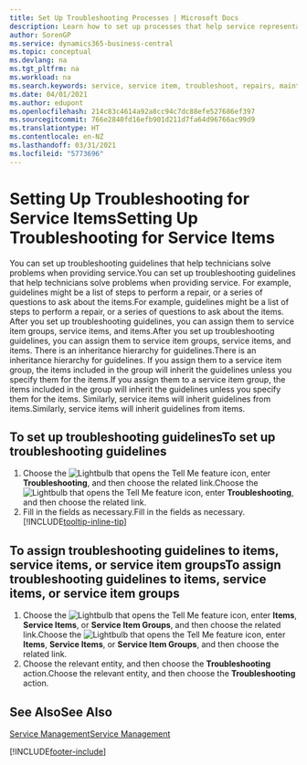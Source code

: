 ```yaml
---
title: Set Up Troubleshooting Processes | Microsoft Docs
description: Learn how to set up processes that help service representatives identify and resolve issues with service items.
author: SorenGP
ms.service: dynamics365-business-central
ms.topic: conceptual
ms.devlang: na
ms.tgt_pltfrm: na
ms.workload: na
ms.search.keywords: service, service item, troubleshoot, repairs, maintenance
ms.date: 04/01/2021
ms.author: edupont
ms.openlocfilehash: 214c83c4614a92a8cc94c7dc88efe527686ef397
ms.sourcegitcommit: 766e2840fd16efb901d211d7fa64d96766ac99d9
ms.translationtype: HT
ms.contentlocale: en-NZ
ms.lasthandoff: 03/31/2021
ms.locfileid: "5773696"
---
```

# <a name="setting-up-troubleshooting-for-service-items"></a><span data-ttu-id="b8b22-103">Setting Up Troubleshooting for Service Items</span><span class="sxs-lookup"><span data-stu-id="b8b22-103">Setting Up Troubleshooting for Service Items</span></span>
<span data-ttu-id="b8b22-104">You can set up troubleshooting guidelines that help technicians solve problems when providing service.</span><span class="sxs-lookup"><span data-stu-id="b8b22-104">You can set up troubleshooting guidelines that help technicians solve problems when providing service.</span></span> <span data-ttu-id="b8b22-105">For example, guidelines might be a list of steps to perform a repair, or a series of questions to ask about the items.</span><span class="sxs-lookup"><span data-stu-id="b8b22-105">For example, guidelines might be a list of steps to perform a repair, or a series of questions to ask about the items.</span></span> <span data-ttu-id="b8b22-106">After you set up troubleshooting guidelines, you can assign them to service item groups, service items, and items.</span><span class="sxs-lookup"><span data-stu-id="b8b22-106">After you set up troubleshooting guidelines, you can assign them to service item groups, service items, and items.</span></span> <span data-ttu-id="b8b22-107">There is an inheritance hierarchy for guidelines.</span><span class="sxs-lookup"><span data-stu-id="b8b22-107">There is an inheritance hierarchy for guidelines.</span></span> <span data-ttu-id="b8b22-108">If you assign them to a service item group, the items included in the group will inherit the guidelines unless you specify them for the items.</span><span class="sxs-lookup"><span data-stu-id="b8b22-108">If you assign them to a service item group, the items included in the group will inherit the guidelines unless you specify them for the items.</span></span> <span data-ttu-id="b8b22-109">Similarly, service items will inherit guidelines from items.</span><span class="sxs-lookup"><span data-stu-id="b8b22-109">Similarly, service items will inherit guidelines from items.</span></span>  

## <a name="to-set-up-troubleshooting-guidelines"></a><span data-ttu-id="b8b22-110">To set up troubleshooting guidelines</span><span class="sxs-lookup"><span data-stu-id="b8b22-110">To set up troubleshooting guidelines</span></span>
1. <span data-ttu-id="b8b22-111">Choose the ![Lightbulb that opens the Tell Me feature](media/ui-search/search_small.png "Tell me what you want to do") icon, enter **Troubleshooting**, and then choose the related link.</span><span class="sxs-lookup"><span data-stu-id="b8b22-111">Choose the ![Lightbulb that opens the Tell Me feature](media/ui-search/search_small.png "Tell me what you want to do") icon, enter **Troubleshooting**, and then choose the related link.</span></span>  
2. <span data-ttu-id="b8b22-112">Fill in the fields as necessary.</span><span class="sxs-lookup"><span data-stu-id="b8b22-112">Fill in the fields as necessary.</span></span> [!INCLUDE[tooltip-inline-tip](includes/tooltip-inline-tip_md.md)]  

## <a name="to-assign-troubleshooting-guidelines-to-items-service-items-or-service-item-groups"></a><span data-ttu-id="b8b22-113">To assign troubleshooting guidelines to items, service items, or service item groups</span><span class="sxs-lookup"><span data-stu-id="b8b22-113">To assign troubleshooting guidelines to items, service items, or service item groups</span></span>
1. <span data-ttu-id="b8b22-114">Choose the ![Lightbulb that opens the Tell Me feature](media/ui-search/search_small.png "Tell me what you want to do") icon, enter **Items**, **Service Items**, or **Service Item Groups**, and then choose the related link.</span><span class="sxs-lookup"><span data-stu-id="b8b22-114">Choose the ![Lightbulb that opens the Tell Me feature](media/ui-search/search_small.png "Tell me what you want to do") icon, enter **Items**, **Service Items**, or **Service Item Groups**, and then choose the related link.</span></span>  
2. <span data-ttu-id="b8b22-115">Choose the relevant entity, and then choose the **Troubleshooting** action.</span><span class="sxs-lookup"><span data-stu-id="b8b22-115">Choose the relevant entity, and then choose the **Troubleshooting** action.</span></span>  

## <a name="see-also"></a><span data-ttu-id="b8b22-116">See Also</span><span class="sxs-lookup"><span data-stu-id="b8b22-116">See Also</span></span>
[<span data-ttu-id="b8b22-117">Service Management</span><span class="sxs-lookup"><span data-stu-id="b8b22-117">Service Management</span></span>](service-service.md)

[!INCLUDE[footer-include](includes/footer-banner.md)]